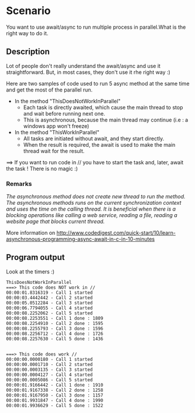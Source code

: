 # Scenario
You want to use await/async to run multiple process in parallel.What is the right way to do it.

## Description
Lot of people don't really understand the await/async and use it straightforward.
But, in most cases, they don't use it rhe right way :)

Here are two samples of code used to run 5 async method at the same time and get the most of the parallel run.
* In the method "ThisDoesNotWorkInParallel"
  * Each task is directly awaited, which cause the main thread to stop and wait before running next one.
  * This is asynchronous, because the main thread may continue (i.e : a windows app won't freeze)
* In the method "ThisWorkInParallel"
  * All tasks are initiated without await, and they start directly.
  * When the result is required, the await is used to make the main thread wait for the result.
  
==> If you want to run code in // you have to start the task and, later, await the task ! There is no magic :)

### Remarks
*The asynchronous method does not create new thread to run the method. The asynchronous methods runs on the current synchronization context and uses the time on the calling thread. It is beneficial when there is a blocking operations like calling a web service, reading a file, reading a website page that blocks current thread.*

More information on http://www.codedigest.com/quick-start/10/learn-asynchronous-programming-async-await-in-c-in-10-minutes

## Program output
Look at the timers :)
```
ThisDoesNotWorkInParallel
===> This code does NOT work in //
00:00:01.8316319 - Call 1 started
00:00:03.4442442 - Call 2 started
00:00:05.0512284 - Call 3 started
00:00:06.7794055 - Call 4 started
00:00:08.2252062 - Call 5 started
00:00:08.2253551 - Call 1 done : 1809
00:00:08.2254910 - Call 2 done : 1595
00:00:08.2255793 - Call 3 done : 1596
00:00:08.2256712 - Call 4 done : 1726
00:00:08.2257630 - Call 5 done : 1436


===> This code does work //
00:00:00.0000180 - Call 1 started
00:00:00.0001710 - Call 2 started
00:00:00.0003135 - Call 3 started
00:00:00.0004127 - Call 4 started
00:00:00.0005086 - Call 5 started
00:00:01.9166442 - Call 1 done : 1910
00:00:01.9167338 - Call 2 done : 1258
00:00:01.9167950 - Call 3 done : 1157
00:00:01.9931847 - Call 4 done : 1990
00:00:01.9936629 - Call 5 done : 1522

```
